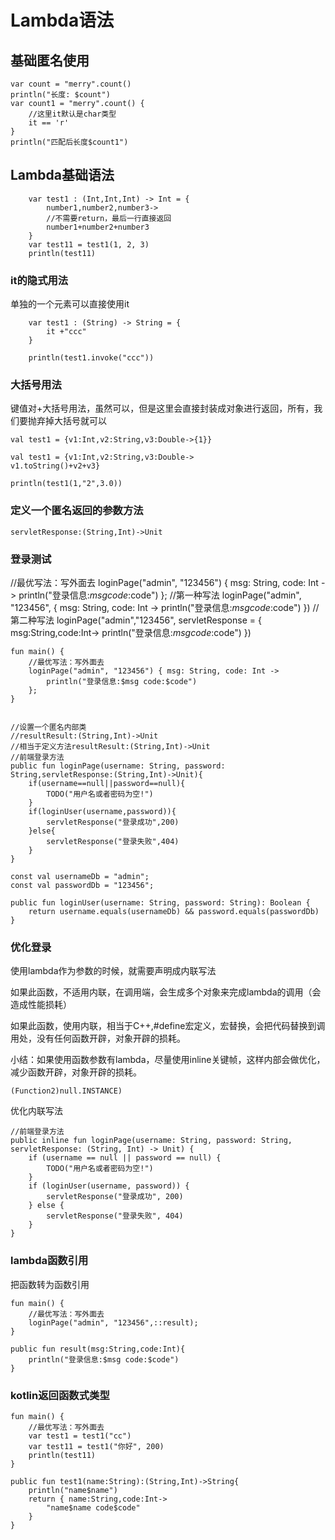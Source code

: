 # Lambda语法

## 基础匿名使用

~~~
var count = "merry".count()
println("长度: $count")
var count1 = "merry".count() {
    //这里it默认是char类型
    it == 'r'
}
println("匹配后长度$count1")
~~~

## Lambda基础语法

~~~
    var test1 : (Int,Int,Int) -> Int = {
        number1,number2,number3->
        //不需要return，最后一行直接返回
        number1+number2+number3
    }
    var test11 = test1(1, 2, 3)
    println(test11)
~~~

### it的隐式用法

单独的一个元素可以直接使用it

~~~
    var test1 : (String) -> String = {
        it +"ccc"
    }

    println(test1.invoke("ccc"))
~~~

### 大括号用法

 键值对+大括号用法，虽然可以，但是这里会直接封装成对象进行返回，所有，我们要抛弃掉大括号就可以

~~~
val test1 = {v1:Int,v2:String,v3:Double->{1}}

val test1 = {v1:Int,v2:String,v3:Double->
v1.toString()+v2+v3}

println(test1(1,"2",3.0))
~~~

### 定义一个匿名返回的参数方法

~~~
servletResponse:(String,Int)->Unit
~~~

### 登录测试

 //最优写法：写外面去
    loginPage("admin", "123456") { msg: String, code: Int ->
        println("登录信息:$msg code:$code")
    };
    //第一种写法
    loginPage("admin", "123456", { msg: String, code: Int ->
        println("登录信息:$msg code:$code")
    })
    //第二种写法
    loginPage("admin","123456", servletResponse = {
        msg:String,code:Int->
        println("登录信息:$msg code:$code")
    })

~~~
fun main() {
    //最优写法：写外面去
    loginPage("admin", "123456") { msg: String, code: Int ->
        println("登录信息:$msg code:$code")
    };
}


//设置一个匿名内部类
//resultResult:(String,Int)->Unit
//相当于定义方法resultResult:(String,Int)->Unit
//前端登录方法
public fun loginPage(username: String, password: String,servletResponse:(String,Int)->Unit){
    if(username==null||password==null){
        TODO("用户名或者密码为空!")
    }
    if(loginUser(username,password)){
        servletResponse("登录成功",200)
    }else{
        servletResponse("登录失败",404)
    }
}

const val usernameDb = "admin";
const val passwordDb = "123456";

public fun loginUser(username: String, password: String): Boolean {
    return username.equals(usernameDb) && password.equals(passwordDb)
}
~~~

### 优化登录

使用lambda作为参数的时候，就需要声明成内联写法

如果此函数，不适用内联，在调用端，会生成多个对象来完成lambda的调用（会造成性能损耗）

如果此函数，使用内联，相当于C++,#define宏定义，宏替换，会把代码替换到调用处，没有任何函数开辟，对象开辟的损耗。

小结：如果使用函数参数有lambda，尽量使用inline关键帧，这样内部会做优化，减少函数开辟，对象开辟的损耗。

~~~
(Function2)null.INSTANCE)
~~~

优化内联写法

~~~
//前端登录方法
public inline fun loginPage(username: String, password: String, servletResponse: (String, Int) -> Unit) {
    if (username == null || password == null) {
        TODO("用户名或者密码为空!")
    }
    if (loginUser(username, password)) {
        servletResponse("登录成功", 200)
    } else {
        servletResponse("登录失败", 404)
    }
}
~~~

### lambda函数引用

把函数转为函数引用

~~~
fun main() {
    //最优写法：写外面去
    loginPage("admin", "123456",::result);
}

public fun result(msg:String,code:Int){
    println("登录信息:$msg code:$code")
}
~~~

### kotlin返回函数式类型

~~~
fun main() {
    //最优写法：写外面去
    var test1 = test1("cc")
    var test11 = test1("你好", 200)
    println(test11)
}

public fun test1(name:String):(String,Int)->String{
    println("name$name")
    return { name:String,code:Int->
        "name$name code$code"
    }
}
~~~





